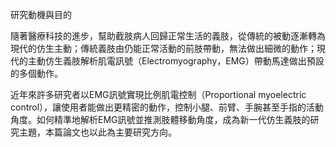 研究動機與目的


隨著醫療科技的進步，幫助截肢病人回歸正常生活的義肢，從傳統的被動逐漸轉為現代的仿生主動；傳統義肢由仍能正常活動的前肢帶動，無法做出細微的動作；現代的主動仿生義肢解析肌電訊號（Electromyography，EMG）帶動馬達做出預設的多個動作。

近年來許多研究者以EMG訊號實現比例肌電控制（Proportional myoelectric control），讓使用者能做出更精密的動作，控制小腿、前臂、手腕甚至手指的活動角度。如何精準地解析EMG訊號並推測肢體移動角度，成為新一代仿生義肢的研究主題，本篇論文也以此為主要研究方向。


